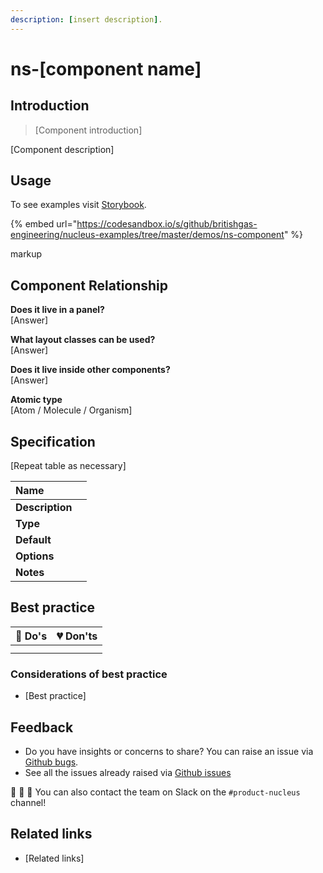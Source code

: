 ```yaml
---
description: [insert description].
---
```


# ns-[component name]

## Introduction

> [Component introduction]

[Component description]

## Usage

To see examples visit [Storybook](https://nucleus.bgdigital.xyz/demo/index.html?path=/story/ns-component--component).

{% embed url="https://codesandbox.io/s/github/britishgas-engineering/nucleus-examples/tree/master/demos/ns-component" %}

markup
<ns-component></ns-component>

## Component Relationship

**Does it live in a panel?**  
[Answer]

**What layout classes can be used?**  
[Answer]

**Does it live inside other components?**  
[Answer]

**Atomic type**  
[Atom / Molecule / Organism]

## Specification

[Repeat table as necessary]

| **Name** |  |
| :--- | :--- |
| **Description** |  |
| **Type** |  |
| **Default** |  |
| **Options** |  |
| **Notes** |  |

## Best practice

| 💚 Do's | 💔 Don'ts |
| :--- | :--- |
|  |  |
|  |  |

### Considerations of best practice

* [Best practice]

## Feedback

* Do you have insights or concerns to share? You can raise an issue via [Github bugs](https://github.com/ConnectedHomes/nucleus/issues/new?assignees=&labels=Bug&template=a--bug-report.md&title=[bug]%20[ns-component]).
* See all the issues already raised via [Github issues](https://github.com/connectedHomes/nucleus/issues?utf8=%E2%9C%93&q=is%3Aopen+is%3Aissue+label%3ABug+[ns-component])

💩 🎉 🦄 You can also contact the team on Slack on the `#product-nucleus` channel!

## Related links

* [Related links]
